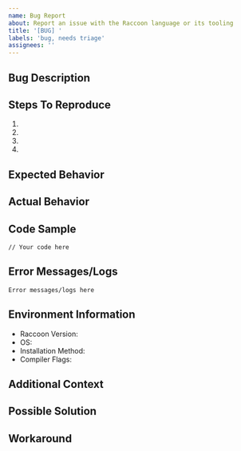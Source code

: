 ```yaml
---
name: Bug Report
about: Report an issue with the Raccoon language or its tooling
title: '[BUG] '
labels: 'bug, needs triage'
assignees: ''
---
```


## Bug Description
<!-- A clear and concise description of the bug -->

## Steps To Reproduce
<!-- Steps to reproduce the behavior -->

1.
2.
3.
4.

## Expected Behavior
<!-- A clear and concise description of what you expected to happen -->

## Actual Behavior
<!-- What actually happened instead -->

## Code Sample
<!-- If applicable, add a minimal code example that demonstrates the issue -->

```raccoon
// Your code here
```

## Error Messages/Logs
<!-- Include any error messages, compiler output, or logs -->

```
Error messages/logs here
```

## Environment Information
<!-- Please complete the following information -->

- Raccoon Version: <!-- e.g., 0.5.2 -->
- OS: <!-- e.g., macOS 12.4, Ubuntu 22.04 -->
- Installation Method: <!-- e.g., official binary, built from source -->
- Compiler Flags: <!-- any specific flags used -->

## Additional Context
<!-- Add any other context about the problem here. Attach screenshots if applicable. -->

## Possible Solution
<!-- Optional: If you have suggestions on how to fix the bug -->

## Workaround
<!-- Optional: Is there any workaround for the issue? -->